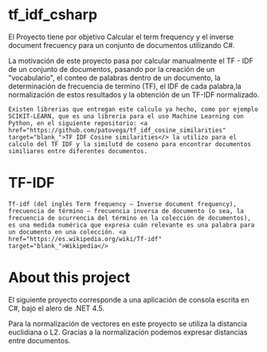 # tf_idf_csharp

El Proyecto tiene por objetivo Calcular el term frequency y el inverse document frecuency para un conjunto de documentos utilizando C#.

La motivación de este proyecto pasa por calcular manualmente el TF - IDF de un conjunto de documentos, pasando por la creación de un "vocabulario", el conteo de palabras dentro de un documento,  la determinación de frecuencia de termino (TF), el IDF de cada palabra,la normalización de estos resultados y la obtención de un TF-IDF normalizado.

    Existen librerias que entregan este calculo ya hecho, como por ejemplo SCIKIT-LEARN, que es una libreria para el uso Machine Learning con Python, en el siguiente repositorio: <a href="https://github.com/patovega/tf_idf_cosine_similarities" target="blank_">TF IDF Cosine similarities</> la utilizo para el calculo del TF IDF y la similutd de coseno para encontrar documentos similiares entre diferentes documentos.

# TF-IDF

    Tf-idf (del inglés Term frequency – Inverse document frequency), frecuencia de término – frecuencia inversa de documento (o sea, la frecuencia de ocurrencia del término en la colección de documentos), es una medida numérica que expresa cuán relevante es una palabra para un documento en una colección. <a href="https://es.wikipedia.org/wiki/Tf-idf" target="blank_">Wikipedia</>

# About this project

El siguiente proyecto corresponde a una aplicación de consola escrita en C#, bajo el alero de .NET 4.5.

Para la normalización de vectores en este proyecto se utiliza la distancia euclidiana o L2. Gracias a la normalización podemos expresar distancias entre documentos.
